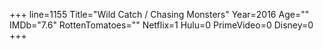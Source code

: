 +++
line=1155
Title="Wild Catch / Chasing Monsters"
Year=2016
Age=""
IMDb="7.6"
RottenTomatoes=""
Netflix=1
Hulu=0
PrimeVideo=0
Disney=0
+++

